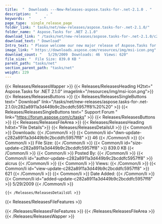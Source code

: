 ```yaml
---
title:  "  Downloads ---New-Releases-aspose.tasks-for-.net-2.1.0 . " 
description:  "    . " 
keywords:  "    . " 
page_type:  single_release_page
folder_link: " tasks/net/new-releases/aspose.tasks-for-.net-2.1.0/"
folder_name: " Aspose.Tasks for .NET 2.1.0"
download_link: " /tasks/net/new-releases/aspose.tasks-for-.net-2.1.0/c282a8911a3d449b9c2bcddfc5957ff8"
download_text: " Download"
Intro_text: " Please welcome our new major release of Aspose.Tasks for .NET.Beta testing phase..."
image_link: " https://downloads.aspose.com/resources/img/msi-icon.png"
download_count: "   5/29/2009  Downloads: 46  Views: 620"
file_size: "  File Size: 839.0 KB "
parent_path: "tasks/net"
section_parent_path: "tasks/net"
weight: 229 
---
```


{{< Releases/ReleasesWapper >}}
  {{< Releases/ReleasesHeading H2txt=" Aspose.Tasks for .NET 2.1.0" imagelink="/resources/img/msi-icon.png">}}
  {{< Releases/ReleasesButtons >}}
    {{< Releases/ReleasesSingleButtons text=" Download" link="/tasks/net/new-releases/aspose.tasks-for-.net-2.1.0/c282a8911a3d449b9c2bcddfc5957ff8%20%20" >}}
    {{< Releases/ReleasesSingleButtons text=" Support Forum " link="https://forum.aspose.com/c/tasks" >}}
  {{< Releases/ReleasesButtons >}}
  {{< Releases/ReleasesFileArea >}}
    {{< Releases/ReleasesHeading h4txt="File Details">}}
    {{< Releases/ReleasesDetailsUl >}}
            {{< Common/li  >}} Downloads: {{< /Common/li >}} 
      {{< Common/li id="dwn-update-c282a8911a3d449b9c2bcddfc5957ff8" >}} 46 {{< /Common/li >}} 
      {{< Common/li  >}} File Size: {{< /Common/li >}} 
      {{< Common/li id="size-update-c282a8911a3d449b9c2bcddfc5957ff8" >}} 839.0 KB {{< /Common/li >}} 
      {{< Common/li  >}} Posted By: {{< /Common/li >}} 
      {{< Common/li id="author-update-c282a8911a3d449b9c2bcddfc5957ff8" >}} alcrus {{< /Common/li >}} 
      {{< Common/li  >}} Views: {{< /Common/li >}} 
      {{< Common/li id="view-update-c282a8911a3d449b9c2bcddfc5957ff8" >}} 621 {{< /Common/li >}} 
      {{< Common/li  >}} Date Added: {{< /Common/li >}} 
      {{< Common/li id="added-update-c282a8911a3d449b9c2bcddfc5957ff8" >}} 5/29/2009 {{< /Common/li >}} 

    {{< /Releases/ReleasesDetailsUl >}}

  {{< Releases/ReleasesFileFeatures >}}
      
  {{< /Releases/ReleasesFileFeatures >}}
 {{< /Releases/ReleasesFileArea >}}
{{< /Releases/ReleasesWapper >}}


